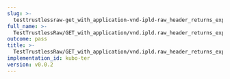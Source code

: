 ```yaml
---
slug: >-
  testtrustlessraw-get_with_application-vnd-ipld-raw_header_returns_expected_response_headers-header_content-length
full_name: >-
  TestTrustlessRaw/GET_with_application/vnd.ipld.raw_header_returns_expected_response_headers/Header_Content-Length
outcome: pass
title: >-
  TestTrustlessRaw/GET_with_application/vnd.ipld.raw_header_returns_expected_response_headers/Header_Content-Length
implementation_id: kubo-ter
version: v0.0.2
---
```


